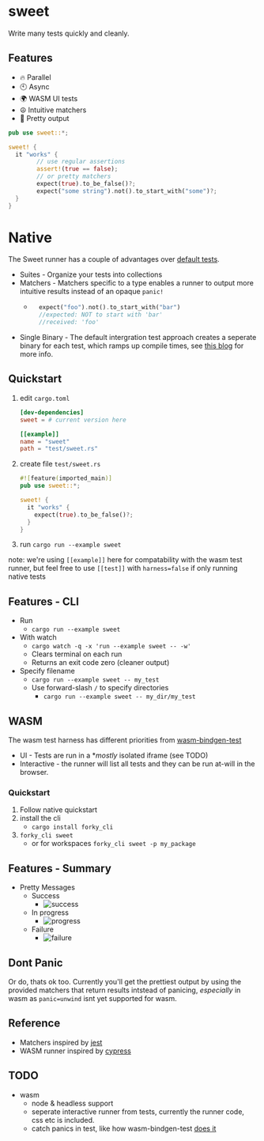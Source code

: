 # sweet

Write many tests quickly and cleanly.

## Features

- 🔥 Parallel
- 🕙 Async
- 🌍 WASM UI tests
- ☮️ Intuitive matchers
- 🌈 Pretty output

```rust
pub use sweet::*;

sweet! {
  it "works" {
		// use regular assertions
		assert!(true == false);
		// or pretty matchers
		expect(true).to_be_false()?;
		expect("some string").not().to_start_with("some")?;
  }
}
```

# Native

The Sweet runner has a couple of advantages over [default tests](https://doc.rust-lang.org/rust-by-example/testing/unit_testing.html).
- Suites - Organize your tests into collections
- Matchers - Matchers specific to a type enables a runner to output more intuitive results instead of an opaque `panic!`
	- ```rs
		expect("foo").not().to_start_with("bar")
		//expected: NOT to start with 'bar'
		//received: 'foo'
		```
- Single Binary - The default intergration test approach creates a seperate binary for each test, which ramps up compile times, see [this blog](https://matklad.github.io/2021/02/27/delete-cargo-integration-tests.html) for more info.

## Quickstart

1. edit `cargo.toml`
	```toml
	[dev-dependencies]
	sweet = # current version here

	[[example]]
	name = "sweet"
	path = "test/sweet.rs"
	```
2. create file `test/sweet.rs`
	```rust
	#![feature(imported_main)]
	pub use sweet::*;

	sweet! {
	  it "works" {
	    expect(true).to_be_false()?;
	  }
	}
	```
3. run `cargo run --example sweet`

note: we're using `[[example]]` here for compatability with the wasm test runner, but feel free to use `[[test]]` with `harness=false` if only running native tests
## Features - CLI
- Run 
	- `cargo run --example sweet`
- With watch
	- `cargo watch -q -x 'run --example sweet -- -w'`
	- Clears terminal on each run
	- Returns an exit code zero (cleaner output)
- Specify filename
	- `cargo run --example sweet -- my_test`
	- Use forward-slash `/` to specify directories
		- `cargo run --example sweet -- my_dir/my_test`

## WASM

The wasm test harness has different priorities from [wasm-bindgen-test](https://rustwasm.github.io/wasm-bindgen/wasm-bindgen-test/index.html)
- UI - Tests are run in a **mostly* isolated iframe (see TODO)
- Interactive - the runner will list all tests and they can be run at-will in the browser.

### Quickstart

1. Follow native quickstart
2. install the cli
   - `cargo install forky_cli`
3. `forky_cli sweet`
   - or for workspaces `forky_cli sweet -p my_package`

## Features - Summary
- Pretty Messages
	- Success
		- ![success](https://raw.githubusercontent.com/mrchantey/forky/main/docs/images/success.png)
	- In progress
		- ![progress](https://raw.githubusercontent.com/mrchantey/forky/main/docs/images/progress.png)
	- Failure
		- ![failure](https://raw.githubusercontent.com/mrchantey/forky/main/docs/images/failure.png)

## Dont Panic

Or do, thats ok too. Currently you'll get the prettiest output by using the provided matchers that return results intstead of panicing, *especially* in wasm as `panic=unwind` isnt yet supported for wasm.

## Reference
- Matchers inspired by [jest](https://jestjs.io/)
- WASM runner inspired by [cypress](https://www.cypress.io/)

## TODO
- wasm
	- node & headless support
	- seperate interactive runner from tests, currently the runner code, css etc is included.
	- catch panics in test, like how wasm-bindgen-test [does it](https://github.com/rustwasm/wasm-bindgen/blob/74bfc1f85ead6a3e0c37a86e5f93df3e692e217a/crates/test/src/rt/mod.rs#L227-L240)